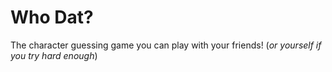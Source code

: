 # Who Dat?
The character guessing game you can play with your friends! (*or yourself if you try hard enough*)